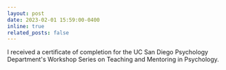 ```yaml
---
layout: post
date: 2023-02-01 15:59:00-0400
inline: true
related_posts: false
---
```


I received a certificate of completion for the UC San Diego Psychology Department's Workshop Series on Teaching and Mentoring in Psychology.